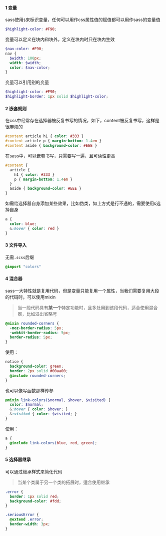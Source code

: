 #### 1 变量

sass使用`$`来标识变量，任何可以用作css属性值的赋值都可以用作sass的变量值

```scss
$highlight-color: #F90;
```

变量可以定义在块内和块外，定义在块内时只在块内生效

```scss
$nav-color: #F90;
nav {
  $width: 100px;
  width: $width;
  color: $nav-color;
}
```

变量可以引用别的变量

```scss
$highlight-color: #F90;
$highlight-border: 1px solid $highlight-color;
```

#### 2 嵌套规则

在css中经常存在选择器被反复书写的情况，如下，content被反复书写，这样是很麻烦的

```css
#content article h1 { color: #333 }
#content article p { margin-bottom: 1.4em }
#content aside { background-color: #EEE }
```

在sass中，可以嵌套书写，只需要写一遍，且可读性更高

```scss
#content {
  article {
    h1 { color: #333 }
    p { margin-bottom: 1.4em }
  }
  aside { background-color: #EEE }
}
```

如需给选择器自身添加某些效果，比如伪类，如上方式是行不通的，需要使用`&`选择自身

```scss
a {
  color: blue;
  &:hover { color: red }
}
```

#### 3 文件导入

无需`.scss`后缀

```scss
@import "colors"
```

#### 4 混合器

sass一大特性就是复用代码，但是变量只能复用一个属性，当我们需要复用大段的代码时，可以使用mixin

> 当一段代码具有**某一个**特定功能时，且多处用到该段代码，适合使用混合器，比如溢出省略号

```scss
@mixin rounded-corners {
  -moz-border-radius: 5px;
  -webkit-border-radius: 5px;
  border-radius: 5px;
}
```

使用：

```scss
notice {
  background-color: green;
  border: 2px solid #00aa00;
  @include rounded-corners;
}
```

也可以像写函数那样传参

```scss
@mixin link-colors($normal, $hover, $visited) {
  color: $normal;
  &:hover { color: $hover; }
  &:visited { color: $visited; }
}
```

使用：

```scss
a {
  @include link-colors(blue, red, green);
}
```

#### 5 选择器继承

可以通过继承样式来简化代码

> 当某个类属于另一个类的拓展时，适合使用继承

```scss
.error {
  border: 1px solid red;
  background-color: #fdd;
}

.seriousError {
  @extend .error;
  border-width: 3px;
}
```
